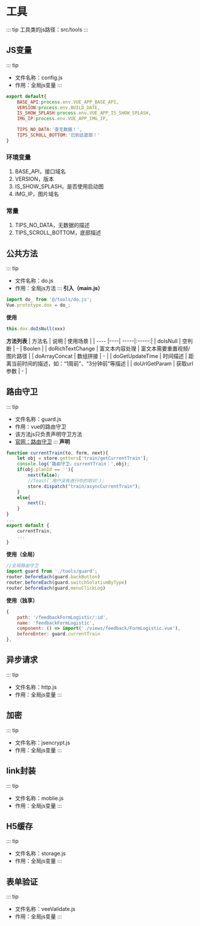 # 工具
::: tip
工具类的js路径：src/tools
:::
## JS变量
::: tip
- 文件名称：config.js
- 作用：全局js变量
:::
```js
export default{
    BASE_API:process.env.VUE_APP_BASE_API,
    VERSION:process.env.BUILD_DATE,
    IS_SHOW_SPLASH:process.env.VUE_APP_IS_SHOW_SPLASH,
    IMG_IP:process.env.VUE_APP_IMG_IP,

    TIPS_NO_DATA:'查无数据！',
    TIPS_SCROLL_BOTTOM:'已到达底部！'
}
```
### 环境变量
1. BASE_API，接口域名
2. VERSION，版本
3. IS_SHOW_SPLASH，是否使用启动图
4. IMG_IP，图片域名
### 常量
1. TIPS_NO_DATA，无数据的描述
2. TIPS_SCROLL_BOTTOM，底部描述

## 公共方法
::: tip
- 文件名称：do.js
- 作用：全局js方法
:::
**引入（main.js）**
```js
import do_ from '@/tools/do.js';
Vue.prototype.dox = do_;
```
**使用**
```js
this.dox.doIsNull(xxx)
```
**方法列表**
| 方法名 | 说明 | 使用场景 |
| ---- |----| -----|:-----:|
| doIsNull | 空判断 | - | Boolen |
| doRichTextChange | 富文本内容处理 | 富文本需要重置视频/图片路径 |
| doArrayConcat | 数组拼接 | - |
| doGetUpdateTime | 时间描述 | 距离当前时间的描述，如：“1周前”、“3分钟前”等描述 |
| doUrlGetParam | 获取url参数 | - |


## 路由守卫
::: tip
- 文件名称：guard.js
- 作用：vue的路由守卫
- 该方法js只负责声明守卫方法
- [官网：路由守卫](https://router.vuejs.org/zh/guide/advanced/navigation-guards.html#全局前置守卫)
:::
**声明**
```js
function currentTrain(to, form, next){
    let obj = store.getters['train/getCurrentTrain'];
    console.log('路由守卫，currentTrain：',obj);
    if(obj.planId == ''){
        next(false);
        //Toast('用户没有进行中的培训');
        store.dispatch("train/asyncCurrentTrain");
    }
    else{
        next();
    }
}
...
export default {
    currentTrain,
    ...
}
```
**使用（全局）**
```js
//全局路由守卫
import guard from './tools/guard';
router.beforeEach(guard.backButton)
router.beforeEach(guard.switchSolatiumByType)
router.beforeEach(guard.menuClickLog)
```
**使用（独享）**
```js
{
    path: '/feedbackFormLogistic/:id',
    name: 'feedbackFormLogistic',
    component: () => import('./views/feedback/FormLogistic.vue'),
    beforeEnter: guard.currentTrain
},
```

## 异步请求
::: tip
- 文件名称：http.js
- 作用：全局js变量
:::

## 加密
::: tip
- 文件名称：jsencrypt.js
- 作用：全局js变量
:::

## link封装
::: tip
- 文件名称：moblie.js
- 作用：全局js变量
:::

## H5缓存
::: tip
- 文件名称：storage.js
- 作用：全局js变量
:::

## 表单验证
::: tip
- 文件名称：veeValidate.js
- 作用：全局js变量
:::